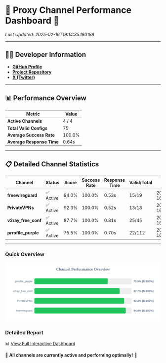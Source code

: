 # 🌟 Proxy Channel Performance Dashboard 🌟

_Last Updated: 2025-02-16T19:14:35.180188_

---

## 👩‍💻 Developer Information

- **[GitHub Profile](https://github.com/4n0nymou3)**  
- **[Project Repository](https://github.com/4n0nymou3/multi-proxy-config-fetcher)**  
- **[X (Twitter)](https://x.com/4n0nymou3)**  

---

## 📊 Performance Overview

| Metric                | Value       |
|-----------------------|-------------|
| **Active Channels**   | 4 / 4       |
| **Total Valid Configs** | 75          |
| **Average Success Rate** | 100.0%      |
| **Average Response Time** | 0.64s       |

---

## 📋 Detailed Channel Statistics

| Channel          | Status     | Score  | Success Rate | Response Time | Valid/Total | Last Success               |
|------------------|------------|--------|--------------|---------------|-------------|----------------------------|
| **freewireguard**  | ✅ Active  | 94.0%  | 100.0% | 0.53s         | 15/19       | 2025-02-16T19:14:35.178443 |
| **PrivateVPNs**  | ✅ Active  | 92.3%  | 100.0% | 0.52s         | 13/18       | 2025-02-16T19:14:34.625400 |
| **v2ray_free_conf**  | ✅ Active  | 87.7%  | 100.0% | 0.81s         | 25/45       | 2025-02-16T19:14:34.069914 |
| **prrofile_purple**  | ✅ Active  | 75.5%  | 100.0% | 0.70s         | 22/112       | 2025-02-16T19:14:33.231192 |

---

### Quick Overview
<div align="center">
  <a href="https://raw.githubusercontent.com/nullluser/NullRepo/refs/heads/main/assets/channel_stats_chart.svg">
    <img src="https://raw.githubusercontent.com/nullluser/NullRepo/refs/heads/main/assets/channel_stats_chart.svg" alt="Source Performance Statistics" width="800">
  </a>
</div>

### Detailed Report
📊 [View Full Interactive Dashboard](https://htmlpreview.github.io/?https://github.com/nullluser/NullRepo/blob/main/assets/performance_report.html)

🎉 **All channels are currently active and performing optimally!** 🎉
